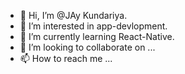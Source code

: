 - 👋 Hi, I’m @JAy Kundariya.
- 👀 I’m interested in app-devlopment.
- 🌱 I’m currently learning React-Native.
- 💞️ I’m looking to collaborate on ...
- 📫 How to reach me ...

<!---
JAy-Kundariya/JAy-Kundariya is a ✨ special ✨ repository because its `README.md` (this file) appears on your GitHub profile.
You can click the Preview link to take a look at your changes.
--->
